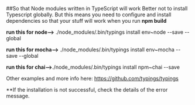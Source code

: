 ##So that Node modules written in TypeScript will work
Better not to install Typescript globally. But this means you need to configure and install dependencies so that your stuff will work when you run **npm build**

**run this for node-->** ./node_modules/.bin/typings install env~node --save --global  

**run this for mocha-->** ./node_modules/.bin/typings install env~mocha --save --global

**run this for chai-->**./node_modules/.bin/typings install npm~chai --save

Other examples and more info here: https://github.com/typings/typings

**If the installation is not successful, check the details of the error message.
